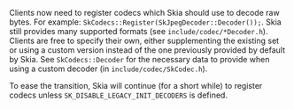 Clients now need to register codecs which Skia should use to decode raw bytes. For example:
`SkCodecs::Register(SkJpegDecoder::Decoder());`. Skia still provides many supported formats
(see `include/codec/*Decoder.h`). Clients are free to specify their own, either supplementing
the existing set or using a custom version instead of the one previously provided by default
by Skia. See `SkCodecs::Decoder` for the necessary data to provide when using a custom decoder
(in `include/codec/SkCodec.h`).

To ease the transition, Skia will continue (for a short while) to register codecs unless
`SK_DISABLE_LEGACY_INIT_DECODERS` is defined.